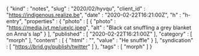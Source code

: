 {
  "kind" : "notes",
  "slug" : "2020/02/hyvqu",
  "client_id" : "https://indigenous.realize.be",
  "date" : "2020-02-22T16:21:00Z",
  "h" : "h-entry",
  "properties" : {
    "photo" : [ {
      "photo" : "https://media.jvt.me/uexlc.jpeg",
      "alt" : "Black cat snuffling a grey blanket on Anna's lap"
    } ],
    "published" : [ "2020-02-22T16:21:00Z" ],
    "category" : [ "morph" ],
    "content" : [ {
      "html" : "",
      "value" : "He snuffle"
    } ],
    "syndication" : [ "https://brid.gy/publish/twitter" ]
  },
  "tags" : [ "morph" ]
}
